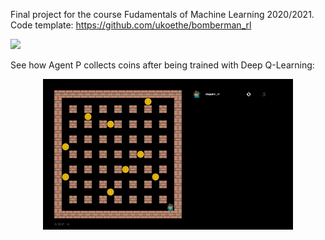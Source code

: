 Final project for the course Fudamentals of Machine Learning 2020/2021.  
Code template: https://github.com/ukoethe/bomberman_rl  

<p align="left">
  <img src="https://user-images.githubusercontent.com/44967870/111886785-b9e61a80-89d0-11eb-9363-266bfc891436.png"  width="200"/>
</p> 

See how Agent P collects coins after being trained with Deep Q-Learning: 
<p align="center">
  <img src="bomberman_rl/screenshots/coin_collector.gif"  width="400"/>
 </p>
